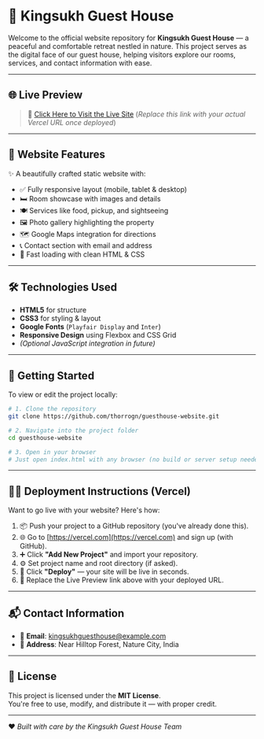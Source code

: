 # 🏡 Kingsukh Guest House

Welcome to the official website repository for **Kingsukh Guest House** — a peaceful and comfortable retreat nestled in nature. This project serves as the digital face of our guest house, helping visitors explore our rooms, services, and contact information with ease.

---

## 🌐 Live Preview

> 🔗 [Click Here to Visit the Live Site]([https://your-vercel-project-name.vercel.app](https://guesthouse-website-topaz.vercel.app/))  
(*Replace this link with your actual Vercel URL once deployed*)

---

## 📸 Website Features

✨ A beautifully crafted static website with:

- ✅ Fully responsive layout (mobile, tablet & desktop)
- 🛏️ Room showcase with images and details
- 🍽️ Services like food, pickup, and sightseeing
- 🖼️ Photo gallery highlighting the property
- 🗺️ Google Maps integration for directions
- 📞 Contact section with email and address
- 💨 Fast loading with clean HTML & CSS

---

## 🛠️ Technologies Used

- **HTML5** for structure
- **CSS3** for styling & layout
- **Google Fonts** (`Playfair Display` and `Inter`)
- **Responsive Design** using Flexbox and CSS Grid
- *(Optional JavaScript integration in future)*

---

## 🚀 Getting Started

To view or edit the project locally:

```bash
# 1. Clone the repository
git clone https://github.com/thorrogn/guesthouse-website.git

# 2. Navigate into the project folder
cd guesthouse-website

# 3. Open in your browser
# Just open index.html with any browser (no build or server setup needed)
```

---

## 🧑‍💻 Deployment Instructions (Vercel)

Want to go live with your website? Here's how:

1. 📦 Push your project to a GitHub repository (you've already done this).
2. 🌐 Go to [https://vercel.com](https://vercel.com) and sign up (with GitHub).
3. ➕ Click **"Add New Project"** and import your repository.
4. ⚙️ Set project name and root directory (if asked).
5. 🚀 Click **"Deploy"** — your site will be live in seconds.
6. 📍 Replace the Live Preview link above with your deployed URL.

---

## 📬 Contact Information

- 📧 **Email**: kingsukhguesthouse@example.com  
- 📍 **Address**: Near Hilltop Forest, Nature City, India

---

## 📜 License

This project is licensed under the **MIT License**.  
You're free to use, modify, and distribute it — with proper credit.

---

❤️ *Built with care by the Kingsukh Guest House Team*
